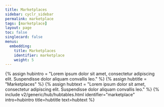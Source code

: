 ```yaml
---
title: Marketplaces
sidebar: cyclr_sidebar
permalink: marketplace
tags: [marketplace]
layout: page
toc: false
singlecard: false
menus:
  embedding:
    title: Marketplaces
    identifier: marketplace
    weight: 5
---
```

{% assign hubintro = "Lorem ipsum dolor sit amet, consectetur adipiscing elit. Suspendisse dolor aliquam convallis leo." %}
{% assign hubtitle = "Marketplaces" %}
{% assign hubtext = "Lorem ipsum dolor sit amet, consectetur adipiscing elit. Suspendisse dolor aliquam convallis leo." %}
{% include v2/generic/hub/hubtables.html identifier="marketplace" intro=hubintro title=hubtitle text=hubtext %}